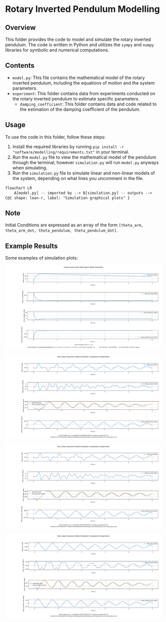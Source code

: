 # Rotary Inverted Pendulum Modelling

## Overview

This folder provides the code to model and simulate the rotary inverted pendulum. The code is written in Python and utilizes the `sympy` and `numpy` libraries for symbolic and numerical computations.

## Contents

* `model.py`: This file contains the mathematical model of the rotary inverted pendulum, including the equations of motion and the system parameters.
* `experiment`: This folder contains data from experiments conducted on the rotary inverted pendulum to estimate specific parameters.
    * `damping_coefficient`: This folder contains data and code related to the estimation of the damping coefficient of the pendulum.

## Usage

To use the code in this folder, follow these steps:

1. Install the required libraries by running `pip install -r "software/modelling/requirements.txt"` in your terminal.
2. Run the `model.py` file to view the mathematical model of the pendulum through the terminal, however `simulation.py` will run `model.py` anyways when simulating.
3. Run the `simulation.py` file to simulate linear and non-linear models of the system, depending on what lines you uncomment in the file.

```mermaid
flowchart LR
    A[model.py] -- imported by --> B[simulation.py] -- outputs -->  C@{ shape: lean-r, label: "Simulation graphical plots" }
```

## Note
Initial Conditions are expressed as an array of the form `[theta_arm, theta_arm_dot, theta_pendulum, theta_pendulum_dot]`.

## Example Results

Some examples of simulation plots:

![Simulation of closed loop linearised system with LQR derived gains.](figures/simulation_closed_loop_linearised_lqr.png)

![Simulation of non-linear system compared to real data of a freely swinging pendulum in experiment 01.](figures/simulation_non_linear_experiment_comparison_01.png)

![Simulation of non-linear system compared to real data of a freely swinging pendulum in experiment 02.](figures/simulation_non_linear_experiment_comparison_02.png)

![Simulation of non-linear system compared to real data of a freely swinging pendulum in experiment 03.](figures/simulation_non_linear_experiment_comparison_03.png)